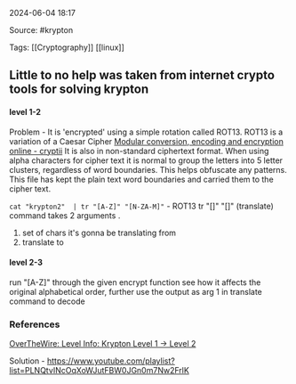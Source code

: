 
2024-06-04 18:17

Source:  #krypton

Tags: [[Cryptography]] [[linux]]

## Little to no help was taken from internet crypto tools for solving krypton 

#### level 1-2

Problem - It is 'encrypted' using a simple rotation called ROT13. ROT13 is a variation of a Caesar Cipher [Modular conversion, encoding and encryption online - cryptii](https://cryptii.com/)
It is also in non-standard ciphertext format.  When using alpha characters for cipher text it is normal to group the letters into 5 letter clusters, regardless of word boundaries.  This helps obfuscate any patterns. This file has kept the plain text word boundaries and carried them to the cipher text.

`cat "krypton2"  | tr "[A-Z]" "[N-ZA-M]"` - ROT13
tr "[]"  "[]" (translate) command takes 2 arguments . 
1. set of chars it's gonna be translating from 
2. translate to 

#### level 2-3

run "[A-Z]" through the given encrypt function see how it affects the original alphabetical order, further use the output as arg 1 in translate command to decode 




### References

[OverTheWire: Level Info: Krypton Level 1 → Level 2](https://overthewire.org/wargames/krypton/krypton1.html)

Solution - 
https://www.youtube.com/playlist?list=PLNQtvINcOqXoWJutFBW0JGn0m7Nw2FrlK